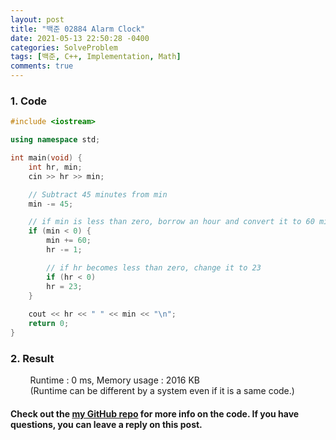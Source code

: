 ```yaml
---
layout: post
title: "백준 02884 Alarm Clock"
date: 2021-05-13 22:50:28 -0400
categories: SolveProblem
tags: [백준, C++, Implementation, Math]
comments: true
---
```


### 1. Code
```cpp
#include <iostream>

using namespace std;

int main(void) {
    int hr, min;
    cin >> hr >> min;

    // Subtract 45 minutes from min
    min -= 45;

    // if min is less than zero, borrow an hour and convert it to 60 minutes
    if (min < 0) {
        min += 60;
        hr -= 1;

        // if hr becomes less than zero, change it to 23
        if (hr < 0)
        hr = 23;
    }
    
    cout << hr << " " << min << "\n";
    return 0;
}
```

### 2. Result
&nbsp;&nbsp;&nbsp;&nbsp;&nbsp;&nbsp;&nbsp;&nbsp;Runtime : 0 ms, Memory usage : 2016 KB  
&nbsp;&nbsp;&nbsp;&nbsp;&nbsp;&nbsp;&nbsp;&nbsp;(Runtime can be different by a system even if it is a same code.)

#### Check out the [my GitHub repo][hyuk-gh] for more info on the code. If you have questions, you can leave a reply on this post.
[hyuk-gh]: https://github.com/dlgur1994/StudyAlgorithms

